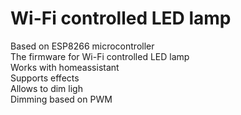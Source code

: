# Wi-Fi controlled LED lamp

Based on ESP8266 microcontroller<br/>
The firmware for Wi-Fi controlled LED lamp<br/>
Works with homeassistant<br/>
Supports effects<br/>
Allows to dim ligh<br/>
Dimming based on PWM<br/>
